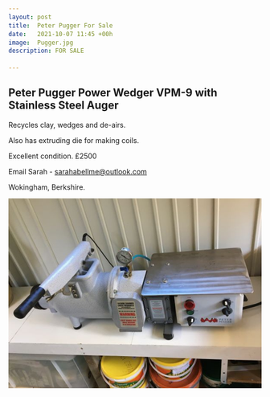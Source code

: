 ```yaml
---
layout: post
title:  Peter Pugger For Sale
date:   2021-10-07 11:45 +00h
image:  Pugger.jpg
description: FOR SALE

---
```


## Peter Pugger Power Wedger VPM-9 with Stainless Steel Auger

Recycles clay, wedges and de-airs. 

Also has extruding die for making coils.

Excellent condition. £2500


Email Sarah - sarahabellme@outlook.com

Wokingham, Berkshire.

![pugger2](/images/Pugger-2.jpg)
